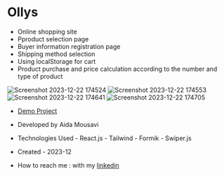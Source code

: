 
# Ollys

- Online shopping site
- Pproduct selection page
- Buyer information registration page
- Shipping method selection
- Using localStorage for cart
- Product purchase and price calculation according to the number and type of product

![Screenshot 2023-12-22 174524](https://github.com/aida-mousavi/ollys/assets/115708698/9887f3ce-e3ab-4252-b983-ef225ad3fcf9)
![Screenshot 2023-12-22 174553](https://github.com/aida-mousavi/ollys/assets/115708698/2222dd29-865b-42ec-8639-69dc3524e96a)
![Screenshot 2023-12-22 174641](https://github.com/aida-mousavi/ollys/assets/115708698/2d91b3f6-955e-4271-b7b9-f2e15d7bc81e)
![Screenshot 2023-12-22 174705](https://github.com/aida-mousavi/ollys/assets/115708698/2e27eef9-c64a-4fdc-854e-b41173021f43)

- [Demo Project](https://ollys.vercel.app/)

- Developed by Aida Mousavi

- Technologies Used - React.js - Tailwind - Formik - Swiper.js

- Created - 2023-12
- How to reach me : with my [linkedin](www.linkedin.com/in/aida-mousavi-18791a292)


